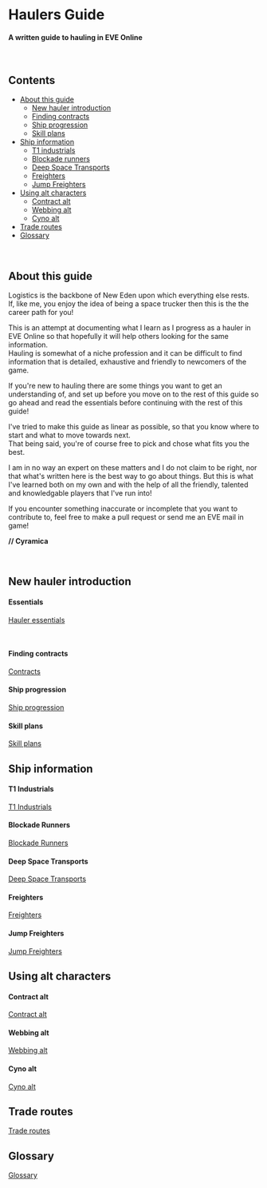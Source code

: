 # Haulers Guide #
#### A written guide to hauling in EVE Online
<br>  


## Contents

- [About this guide](#about-this-guide)
  - [New hauler introduction](#new-hauler-introduction)
  - [Finding contracts](#finding-contracts)
  - [Ship progression](#ship-progression)
  - [Skill plans](#skill-plans)
- [Ship information](#ship-information)
  - [T1 industrials](#t1-industrials)
  - [Blockade runners](#blockade-runners)
  - [Deep Space Transports](#deep-space-transports)
  - [Freighters](#freighters)
  - [Jump Freighters](#jump-freighters)
- [Using alt characters](#using-alt-characters)
  - [Contract alt](#contract-alt)
  - [Webbing alt](#webbing-alt)
  - [Cyno alt](#cyno-alt)
- [Trade routes](#trade-routes)
- [Glossary](#glossary)

<br>


## About this guide
Logistics is the backbone of New Eden upon which everything else rests.  
If, like me, you enjoy the idea of being a space trucker then this is the the career path for you!

This is an attempt at documenting what I learn as I progress as a hauler in EVE Online so that hopefully it will help others looking for the same information.  
Hauling is somewhat of a niche profession and it can be difficult to find information that is detailed, exhaustive and friendly to newcomers of the game.

If you're new to hauling there are some things you want to get an understanding of, and set up before you move on to the rest of this guide so go ahead and read the essentials before continuing with the rest of this guide!

I've tried to make this guide as linear as possible, so that you know where to start and what to move towards next.  
That being said, you're of course free to pick and chose what fits you the best.

I am in no way an expert on these matters and I do not claim to be right, nor that what's written here is the best way to go about things. But this is what I've learned both on my own and with the help of all the friendly, talented and knowledgable players that I've run into!

If you encounter something inaccurate or incomplete that you want to contribute to, feel free to make a pull request or send me an EVE mail in game!

**// Cyramica**

<br>

## New hauler introduction

#### Essentials 
[Hauler essentials](docs/essentials.md)

<br>


#### Finding contracts
[Contracts](docs/contracts.md)

#### Ship progression
[Ship progression](docs/ship-progression.md)

#### Skill plans
[Skill plans](docs/skill-plans.md)

## Ship information
#### T1 Industrials
[T1 Industrials](docs/t1-industrials.md)

#### Blockade Runners
[Blockade Runners](docs/blockade-runners.md)

#### Deep Space Transports
[Deep Space Transports](docs/deep-space-transports.md)

#### Freighters
[Freighters](docs/freighters.md)

#### Jump Freighters
[Jump Freighters](docs/jump-freighters.md)


## Using alt characters
#### Contract alt
[Contract alt](docs/contract-alt.md)

#### Webbing alt
[Webbing alt](docs/webbing-alt.md)

#### Cyno alt
[Cyno alt](docs/cyno-alt.md)

## Trade routes
[Trade routes](docs/trade-routes.md)

## Glossary
[Glossary](docs/glossary.md)


